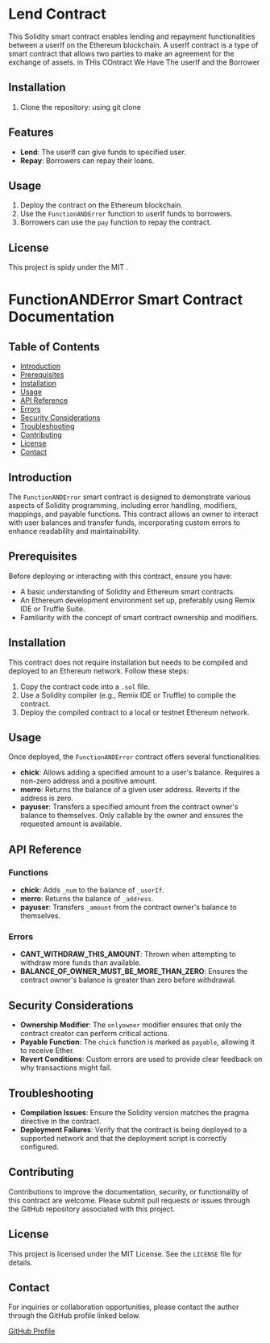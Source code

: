 # Lend Contract

This Solidity smart contract enables lending and repayment functionalities between a userIf on the Ethereum blockchain.
A userIf contract is a type of smart contract that allows two parties to make an agreement for the exchange of assets. in THis COntract We Have The userIf and the Borrower

## Installation

1. Clone the repository: using git clone

## Features

- **Lend**: The userIf can give funds to specified user.
- **Repay**: Borrowers can repay their loans.
  
## Usage

1. Deploy the contract on the Ethereum blockchain.
2. Use the `FunctionANDError` function to userIf funds to borrowers.
3. Borrowers can use the `pay` function to repay the contract.

## License

This project is spidy under the MIT .

# FunctionANDError Smart Contract Documentation

## Table of Contents

- [Introduction](#introduction)
- [Prerequisites](#prerequisites)
- [Installation](#installation)
- [Usage](#usage)
- [API Reference](#api-reference)
- [Errors](#errors)
- [Security Considerations](#security-considerations)
- [Troubleshooting](#troubleshooting)
- [Contributing](#contributing)
- [License](#license)
- [Contact](#contact)

## Introduction

The `FunctionANDError` smart contract is designed to demonstrate various aspects of Solidity programming, including error handling, modifiers, mappings, and payable functions. This contract allows an owner to interact with user balances and transfer funds, incorporating custom errors to enhance readability and maintainability.

## Prerequisites

Before deploying or interacting with this contract, ensure you have:

- A basic understanding of Solidity and Ethereum smart contracts.
- An Ethereum development environment set up, preferably using Remix IDE or Truffle Suite.
- Familiarity with the concept of smart contract ownership and modifiers.

## Installation

This contract does not require installation but needs to be compiled and deployed to an Ethereum network. Follow these steps:

1. Copy the contract code into a `.sol` file.
2. Use a Solidity compiler (e.g., Remix IDE or Truffle) to compile the contract.
3. Deploy the compiled contract to a local or testnet Ethereum network.

## Usage

Once deployed, the `FunctionANDError` contract offers several functionalities:

- **chick**: Allows adding a specified amount to a user's balance. Requires a non-zero address and a positive amount.
- **merro**: Returns the balance of a given user address. Reverts if the address is zero.
- **payuser**: Transfers a specified amount from the contract owner's balance to themselves. Only callable by the owner and ensures the requested amount is available.

## API Reference

### Functions

- **chick**: Adds `_num` to the balance of `_userIf`.
- **merro**: Returns the balance of `_address`.
- **payuser**: Transfers `_amount` from the contract owner's balance to themselves.

### Errors

- **CANT_WITHDRAW_THIS_AMOUNT**: Thrown when attempting to withdraw more funds than available.
- **BALANCE_OF_OWNER_MUST_BE_MORE_THAN_ZERO**: Ensures the contract owner's balance is greater than zero before withdrawal.

## Security Considerations

- **Ownership Modifier**: The `onlyowner` modifier ensures that only the contract creator can perform critical actions.
- **Payable Function**: The `chick` function is marked as `payable`, allowing it to receive Ether.
- **Revert Conditions**: Custom errors are used to provide clear feedback on why transactions might fail.

## Troubleshooting

- **Compilation Issues**: Ensure the Solidity version matches the pragma directive in the contract.
- **Deployment Failures**: Verify that the contract is being deployed to a supported network and that the deployment script is correctly configured.

## Contributing

Contributions to improve the documentation, security, or functionality of this contract are welcome. Please submit pull requests or issues through the GitHub repository associated with this project.

## License

This project is licensed under the MIT License. See the `LICENSE` file for details.

## Contact

For inquiries or collaboration opportunities, please contact the author through the GitHub profile linked below.

[GitHub Profile](https://github.com/yourusername)
